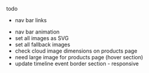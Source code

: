 todo

- nav bar links
<!-- - nav bar logo -->
- nav bar animation
- set all images as SVG 
- set all fallback images
- check cloud image dimensions on products page
- need large image for products page (hover section)
- update timeline event border section - responsive
